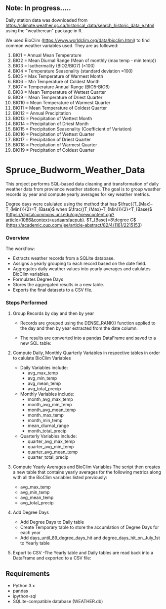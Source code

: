## Note: In progress.....
Daily station data was downloaded from https://climate.weather.gc.ca/historical_data/search_historic_data_e.html 
using the "weathercan" package in R. 

We used BioClim (https://www.worldclim.org/data/bioclim.html) to find common weather variables used. They are as followed:
1. BIO1 = Annual Mean Temperature
2. BIO2 = Mean Diurnal Range (Mean of monthly (max temp - min temp))
3. BIO3 = Isothermality (BIO2/BIO7) (×100)
4. BIO4 = Temperature Seasonality (standard deviation ×100)
5. BIO5 = Max Temperature of Warmest Month
6. BIO6 = Min Temperature of Coldest Month
7. BIO7 = Temperature Annual Range (BIO5-BIO6)
8. BIO8 = Mean Temperature of Wettest Quarter
9. BIO9 = Mean Temperature of Driest Quarter
10. BIO10 = Mean Temperature of Warmest Quarter
11. BIO11 = Mean Temperature of Coldest Quarter
12. BIO12 = Annual Precipitation
13. BIO13 = Precipitation of Wettest Month
14. BIO14 = Precipitation of Driest Month
15. BIO15 = Precipitation Seasonality (Coefficient of Variation)
16. BIO16 = Precipitation of Wettest Quarter
17. BIO17 = Precipitation of Driest Quarter
18. BIO18 = Precipitation of Warmest Quarter
19. BIO19 = Precipitation of Coldest Quarter

# Spruce_Budworm_Weather_Data
This project performs SQL-based data cleaning and transformation of daily weather data from provience weather stations. The goal is to group weather records by year and compute yearly averages for key weather metrics.

Degree days were calulated using the method that has $\frac{(T_{Max}-T_{Min})}{2}=T_{Base}$ when $\frac{(T_{Max}-T_{Min})}{2}<T_{Base}$ (https://digitalcommons.unl.edu/cgi/viewcontent.cgi?article=1086&context=usdaarsfacpub). $T_{Base}=8\degree C$ (https://academic.oup.com/jee/article-abstract/82/4/1161/2215153)

### Overview
The workflow:
- Extracts weather records from a SQLite database.
- Assigns a yearly grouping to each record based on the date field.
- Aggregates daily weather values into yearly averages and calulates BioClim variables.
- Formulates Degree Days
- Stores the aggregated results in a new table.
- Exports the final datasets to a CSV file.


### Steps Performed
1. Group Records by day and then by year
    - Records are grouped using the DENSE_RANK() function applied to the day and then by year extracted from the date column.

    - The results are converted into a pandas DataFrame and saved to a new SQL table:

2. Compute Daily, Monthly Quarterly Variables in respective tables in order to calulate BioClim Variables
    - Daily Variables include:
    	 - avg_max_temp
     	 - avg_min_temp
    	 - avg_mean_temp
    	 - avg_total_precip
    - Monthly Variables include:
   		- month_avg_max_temp
   		- month_avg_min_temp
   		- month_avg_mean_temp
   		- month_max_temp
   		- month_min_temp
   		- mean_diurnal_range
   		- month_total_precip
    - Quarterly Variables include:
    	- quarter_avg_max_temp
     	- quarter_avg_min_temp
      	- quarter_avg_mean_temp
      	- quarter_total_precip
			
4. Compute Yearly Averages and BioClim Variables
The script then creates a new table that contains yearly averages for the following metrics along with all the BioClim variables listed previously:
    - avg_max_temp
    - avg_min_temp
    - avg_mean_temp
    - avg_total_precip
      
5. Add Degree Days
    - Add Degree Days to Daily table
    - Create Temporary table to store the accumlation of Degree Days for each year
    - Add days_until_89_degree_days_hit	 and degree_days_hit_on_July_1st to Yearly table
    
7. Export to CSV
    -The Yearly table and Daily tables are read back into a DataFrame and exported to a CSV file:


## Requirements
- Python 3.x
- pandas
- ipython-sql
- SQLite-compatible database (WEATHER.db)

